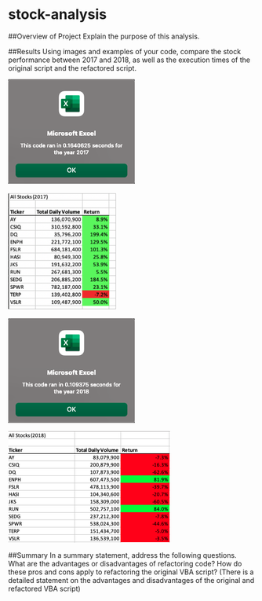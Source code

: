 # stock-analysis

##Overview of Project
Explain the purpose of this analysis.

##Results
Using images and examples of your code, compare the stock performance between 2017 and 2018, as well as the execution times of the original script and the refactored script.

![VBA_Challenge_2017.png](https://github.com/Simranbains1/stock-analysis/blob/main/Resources/VBA_Challenge_2017.png)

![VBA_Challenge_2017_data_.png](https://github.com/Simranbains1/stock-analysis/blob/main/Resources/VBA_Challenge_2017_data_.png)

![VBA_Challenge_2018.png](https://github.com/Simranbains1/stock-analysis/blob/main/Resources/VBA_Challenge_2018.png)

![VBA_Challenge_2018_data.png](https://github.com/Simranbains1/stock-analysis/blob/main/Resources/VBA_Challenge_2018_data.png)

##Summary
In a summary statement, address the following questions.
What are the advantages or disadvantages of refactoring code?
How do these pros and cons apply to refactoring the original VBA script? (There is a detailed statement on the advantages and disadvantages of the original and refactored VBA script)
